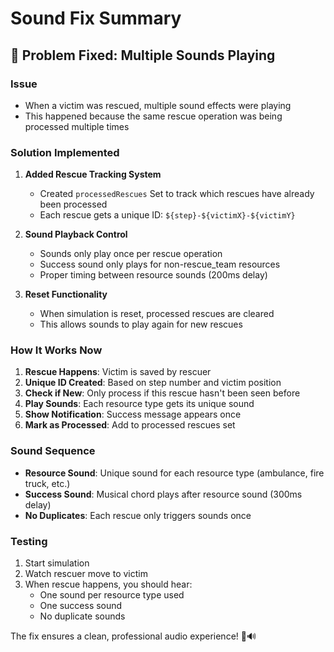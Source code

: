 # Sound Fix Summary

## 🎵 **Problem Fixed: Multiple Sounds Playing**

### **Issue**
- When a victim was rescued, multiple sound effects were playing
- This happened because the same rescue operation was being processed multiple times

### **Solution Implemented**

1. **Added Rescue Tracking System**
   - Created `processedRescues` Set to track which rescues have already been processed
   - Each rescue gets a unique ID: `${step}-${victimX}-${victimY}`

2. **Sound Playback Control**
   - Sounds only play once per rescue operation
   - Success sound only plays for non-rescue_team resources
   - Proper timing between resource sounds (200ms delay)

3. **Reset Functionality**
   - When simulation is reset, processed rescues are cleared
   - This allows sounds to play again for new rescues

### **How It Works Now**

1. **Rescue Happens**: Victim is saved by rescuer
2. **Unique ID Created**: Based on step number and victim position
3. **Check if New**: Only process if this rescue hasn't been seen before
4. **Play Sounds**: Each resource type gets its unique sound
5. **Show Notification**: Success message appears once
6. **Mark as Processed**: Add to processed rescues set

### **Sound Sequence**
- **Resource Sound**: Unique sound for each resource type (ambulance, fire truck, etc.)
- **Success Sound**: Musical chord plays after resource sound (300ms delay)
- **No Duplicates**: Each rescue only triggers sounds once

### **Testing**
1. Start simulation
2. Watch rescuer move to victim
3. When rescue happens, you should hear:
   - One sound per resource type used
   - One success sound
   - No duplicate sounds

The fix ensures a clean, professional audio experience! 🎉🔊
